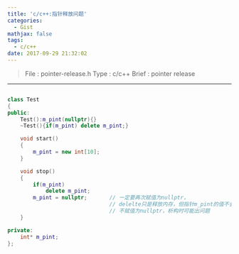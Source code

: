 ```yaml
---
title: 'c/c++:指针释放问题'
categories:
  - Gist
mathjax: false
tags:
  - c/c++
date: 2017-09-29 21:32:02
---
```


> File : pointer-release.h
> Type : c/c++
> Brief : pointer release

<!-- more -->

---

```cpp

class Test
{
public: 
    Test():m_pint(nullptr){}
    ~Test(){if(m_pint) delete m_pint;}

    void start()
    {
        m_pint = new int[10];
    }

    void stop()
    {
        if(m_pint)
            delete m_pint;
        m_pint = nullptr;       // 一定要再次赋值为nullptr，
                                // delelte只是释放内存，但指针m_pint的值不会改变
                                // 不赋值为nullptr，析构时可能出问题
    }

private:
    int* m_pint;
};


```
